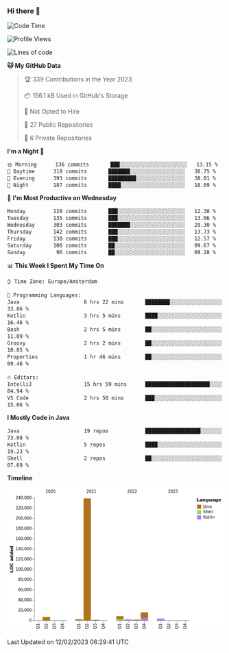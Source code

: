 ### Hi there 👋


<!--START_SECTION:waka-->
![Code Time](http://img.shields.io/badge/Code%20Time-3%2C006%20hrs%202%20mins-blue)

![Profile Views](http://img.shields.io/badge/Profile%20Views-0-blue)

![Lines of code](https://img.shields.io/badge/From%20Hello%20World%20I%27ve%20Written-279%20Thousand%20lines%20of%20code-blue)

**🐱 My GitHub Data** 

> 🏆 339 Contributions in the Year 2023
 > 
> 📦 156.1 kB Used in GitHub's Storage 
 > 
> 🚫 Not Opted to Hire
 > 
> 📜 27 Public Repositories 
 > 
> 🔑 6 Private Repositories  
 > 
**I'm a Night 🦉** 

```text
🌞 Morning      136 commits       ███░░░░░░░░░░░░░░░░░░░░░░   13.15 % 
🌆 Daytime      318 commits       ███████░░░░░░░░░░░░░░░░░░   30.75 % 
🌃 Evening      393 commits       █████████░░░░░░░░░░░░░░░░   38.01 % 
🌙 Night        187 commits       ████░░░░░░░░░░░░░░░░░░░░░   18.09 % 

```
📅 **I'm Most Productive on Wednesday** 

```text
Monday         128 commits       ███░░░░░░░░░░░░░░░░░░░░░░   12.38 % 
Tuesday        135 commits       ███░░░░░░░░░░░░░░░░░░░░░░   13.06 % 
Wednesday      303 commits       ███████░░░░░░░░░░░░░░░░░░   29.30 % 
Thursday       142 commits       ███░░░░░░░░░░░░░░░░░░░░░░   13.73 % 
Friday         130 commits       ███░░░░░░░░░░░░░░░░░░░░░░   12.57 % 
Saturday       100 commits       ██░░░░░░░░░░░░░░░░░░░░░░░   09.67 % 
Sunday          96 commits       ██░░░░░░░░░░░░░░░░░░░░░░░   09.28 % 

```


📊 **This Week I Spent My Time On** 

```text
⌚︎ Time Zone: Europe/Amsterdam

💬 Programming Languages: 
Java                     6 hrs 22 mins       ████████░░░░░░░░░░░░░░░░░   33.86 % 
Kotlin                   3 hrs 5 mins        ████░░░░░░░░░░░░░░░░░░░░░   16.46 % 
Bash                     2 hrs 5 mins        ██░░░░░░░░░░░░░░░░░░░░░░░   11.09 % 
Groovy                   2 hrs 2 mins        ██░░░░░░░░░░░░░░░░░░░░░░░   10.85 % 
Properties               1 hr 46 mins        ██░░░░░░░░░░░░░░░░░░░░░░░   09.46 % 

🔥 Editors: 
IntelliJ                 15 hrs 59 mins      █████████████████████░░░░   84.94 % 
VS Code                  2 hrs 50 mins       ███░░░░░░░░░░░░░░░░░░░░░░   15.06 % 

```

**I Mostly Code in Java** 

```text
Java                     19 repos            ██████████████████░░░░░░░   73.08 % 
Kotlin                   5 repos             ████░░░░░░░░░░░░░░░░░░░░░   19.23 % 
Shell                    2 repos             ██░░░░░░░░░░░░░░░░░░░░░░░   07.69 % 

```


**Timeline**

![Chart not found](https://raw.githubusercontent.com/powercasgamer/powercasgamer/master/charts/bar_graph.png) 


 Last Updated on 12/02/2023 06:29:41 UTC
<!--END_SECTION:waka-->
